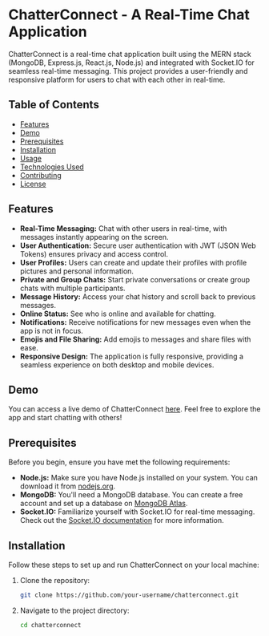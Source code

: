 # ChatterConnect - A Real-Time Chat Application

ChatterConnect is a real-time chat application built using the MERN stack (MongoDB, Express.js, React.js, Node.js) and integrated with Socket.IO for seamless real-time messaging. This project provides a user-friendly and responsive platform for users to chat with each other in real-time.

## Table of Contents

- [Features](#features)
- [Demo](#demo)
- [Prerequisites](#prerequisites)
- [Installation](#installation)
- [Usage](#usage)
- [Technologies Used](#technologies-used)
- [Contributing](#contributing)
- [License](#license)

## Features

- **Real-Time Messaging:** Chat with other users in real-time, with messages instantly appearing on the screen.
- **User Authentication:** Secure user authentication with JWT (JSON Web Tokens) ensures privacy and access control.
- **User Profiles:** Users can create and update their profiles with profile pictures and personal information.
- **Private and Group Chats:** Start private conversations or create group chats with multiple participants.
- **Message History:** Access your chat history and scroll back to previous messages.
- **Online Status:** See who is online and available for chatting.
- **Notifications:** Receive notifications for new messages even when the app is not in focus.
- **Emojis and File Sharing:** Add emojis to messages and share files with ease.
- **Responsive Design:** The application is fully responsive, providing a seamless experience on both desktop and mobile devices.

## Demo

You can access a live demo of ChatterConnect [here](#insert_demo_link). Feel free to explore the app and start chatting with others!

## Prerequisites

Before you begin, ensure you have met the following requirements:

- **Node.js:** Make sure you have Node.js installed on your system. You can download it from [nodejs.org](https://nodejs.org/).
- **MongoDB:** You'll need a MongoDB database. You can create a free account and set up a database on [MongoDB Atlas](https://www.mongodb.com/cloud/atlas).
- **Socket.IO:** Familiarize yourself with Socket.IO for real-time messaging. Check out the [Socket.IO documentation](https://socket.io/docs/v4/) for more information.

## Installation

Follow these steps to set up and run ChatterConnect on your local machine:

1. Clone the repository:

   ```bash
   git clone https://github.com/your-username/chatterconnect.git

2. Navigate to the project directory:

   ```bash
   cd chatterconnect
